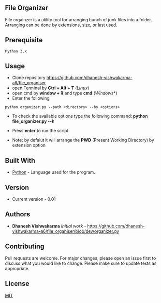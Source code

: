 ## File Organizer
File orgainzer is a utility tool for arranging bunch of junk files into a folder.
Arranging can be done by extensions, size, or last used.


## Prerequisite

```
Python 3.x
```

## Usage

* Clone repository https://github.com/dhanesh-vishwakarma-a6/file_organiser
* open Terminal by **Ctrl + Alt + T** (*Linux*)
* open cmd by **window + R** and type **cmd** (*Windows**)
* Enter the following

```terminal
python organizer.py --path <directory> --by <options>
```

* To check the available options type the following command: **python file_organizer.py --h**
* Press **enter** to run the script.

* Note: by defalut it will arrange the **PWD** (Present Working Directory) by extension option


## Built With

* [Python](https://www.python.org/) - Language used for the program.


## Version

* Current version - 0.01


## Authors

* **Dhanesh Vishwakarma** 
*Initial work* - https://github.com/dhanesh-vishwakarma-a6/file_organiser/blob/dev/organizer.py


## Contributing

Pull requests are welcome. For major changes, please open an issue first to discuss what you would like to change.
Please make sure to update tests as appropriate.


## License

[MIT](https://choosealicense.com/licenses/mit/)

